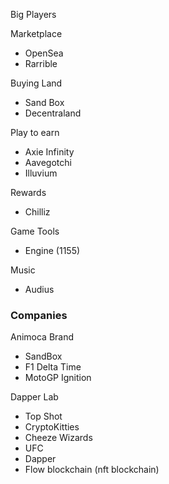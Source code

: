 
Big Players

Marketplace
- OpenSea
- Rarrible

Buying Land
- Sand Box
- Decentraland

Play to earn
- Axie Infinity
- Aavegotchi
- Illuvium

Rewards
- Chilliz

Game Tools
- Engine (1155)

Music
- Audius


### Companies
Animoca Brand
- SandBox
- F1 Delta Time
- MotoGP Ignition

Dapper Lab
- Top Shot
- CryptoKitties
- Cheeze Wizards
- UFC
- Dapper
- Flow blockchain (nft blockchain)



